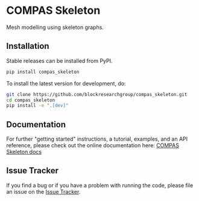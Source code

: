 # COMPAS Skeleton

Mesh modelling using skeleton graphs.

## Installation

Stable releases can be installed from PyPI.

```bash
pip install compas_skeleton
```

To install the latest version for development, do:

```bash
git clone https://github.com/blockresearchgroup/compas_skeleton.git
cd compas_skeleton
pip install -e ".[dev]"
```

## Documentation

For further "getting started" instructions, a tutorial, examples, and an API reference,
please check out the online documentation here: [COMPAS Skeleton docs](https://blockresearchgroup.github.io/compas_skeleton)

## Issue Tracker

If you find a bug or if you have a problem with running the code, please file an issue on the [Issue Tracker](https://github.com/blockresearchgroup/compas_skeleton/issues).

